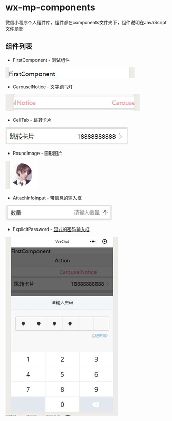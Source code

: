 # wx-mp-components
微信小程序个人组件库，组件都在components文件夹下，组件说明在JavaScript文件顶部

## 组件列表
* FirstComponent - 测试组件

![测试组件](https://raw.githubusercontent.com/a526800921/wx-mp-components/master/github_image/FirstComponent.jpg)
* CarouselNotice - 文字跑马灯

![文字跑马灯](https://raw.githubusercontent.com/a526800921/wx-mp-components/master/github_image/CarouselNotice.jpg)
* CellTab - 跳转卡片

![跳转卡片](https://raw.githubusercontent.com/a526800921/wx-mp-components/master/github_image/CellTab.jpg)
* RoundImage - 圆形图片

![圆形图片](https://raw.githubusercontent.com/a526800921/wx-mp-components/master/github_image/RoundImage.jpg)
* AttachInfoInput - 带信息的输入框

![带信息的输入框](https://raw.githubusercontent.com/a526800921/wx-mp-components/master/github_image/AttachInfoInput.jpg)
* ExplicitPassword - [显式的密码输入框](https://github.com/a526800921/wx-mp-components/tree/master/components/ExplicitPassword)

![带信息的输入框](https://raw.githubusercontent.com/a526800921/wx-mp-components/master/github_image/ExplicitPassword.jpg)